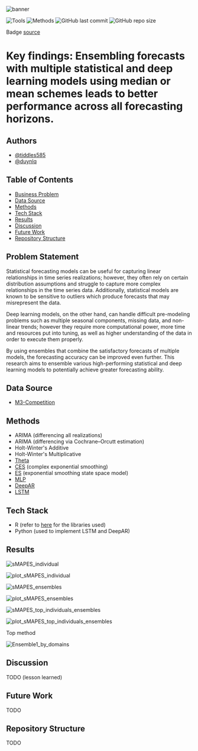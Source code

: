 ![banner](assets/HELM_banner.png)

![Tools](https://img.shields.io/badge/Tools-R%20Python-lightgrey)
![Methods](https://img.shields.io/badge/Methods-ARIMA%20ES%20Theta%20LSTM%20MLP%20DeepAR-red)
![GitHub last commit](https://img.shields.io/github/last-commit/tiddles585/Capstone)
![GitHub repo size](https://img.shields.io/github/repo-size/tiddles585/Capstone)


Badge [source](https://shields.io/)

# Key findings: Ensembling forecasts with multiple statistical and deep learning models using median or mean schemes leads to better performance across all forecasting horizons.

## Authors

- [@tiddles585](https://github.com/tiddles585)
- [@duynlq](https://github.com/duynlq)

## Table of Contents

  - [Business Problem](#business-problem)
  - [Data Source](#data-source)
  - [Methods](#methods)
  - [Tech Stack](#tech-stack)
  - [Results](#results)
  - [Discussion](#discussion)
  - [Future Work](#future-work)
  - [Repository Structure](#repository-structure)

## Problem Statement

Statistical forecasting models can be useful for capturing linear relationships in time series realizations; however, they often rely on certain distribution assumptions and struggle to capture more complex relationships in the time series data. Additionally, statistical models are known to be sensitive to outliers which produce forecasts that may misrepresent the data. 

Deep learning models, on the other hand, can handle difficult pre-modeling problems such as multiple seasonal components, missing data, and non-linear trends; however they require more computational power, more time and resources put into tuning, as well as higher understanding of the data in order to execute them properly.

By using ensembles that combine the satisfactory forecasts of multiple models, the forecasting accuracy can be improved even further. This research aims to ensemble various high-performing statistical and deep learning models to potentially achieve greater forecasting ability.

## Data Source

- [M3-Competition](https://forecasters.org/resources/time-series-data/m3-competition/)

## Methods

- ARIMA (differencing all realizations)
- ARIMA (differencing via Cochrane–Orcutt estimation)
- Holt-Winter's Additive
- Holt-Winter's Multiplicative
- [Theta](https://www.sciencedirect.com/science/article/abs/pii/S0169207000000662)
- [CES](https://onlinelibrary.wiley.com/doi/full/10.1002/nav.22074) (complex exponential smoothing)
- [ES](https://www.sciencedirect.com/science/article/abs/pii/S0169207001001108) (exponential smoothing state space model)
- [MLP](https://kourentzes.com/forecasting/2019/01/16/tutorial-for-the-nnfor-r-package/)
- [DeepAR](https://www.sciencedirect.com/science/article/pii/S0169207019301888)
- [LSTM](https://doi.org/10.1162/neco.1997.9.8.1735)
  
## Tech Stack
- R (refer to [here](https://github.com/tiddles585/Capstone/blob/duy_branch/R/Functions.R) for the libraries used)
- Python (used to implement LSTM and DeepAR)

## Results

![sMAPES_individual](assets/sMAPES_individual.png)

![plot_sMAPES_individual](assets/plot_sMAPES_individual.png)

![sMAPES_ensembles](assets/sMAPES_ensembles.png)

![plot_sMAPES_ensembles](assets/plot_sMAPES_ensembles.png)

![sMAPES_top_individuals_ensembles](assets/sMAPES_top_individuals_ensembles.png)

![plot_sMAPES_top_individuals_ensembles](assets/plot_sMAPES_top_individuals_ensembles.png)

Top method

![Ensemble1_by_domains](assets/Ensemble1_by_domains.png)

## Discussion
TODO (lesson learned)

## Future Work
TODO

## Repository Structure
TODO
